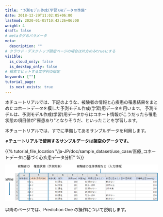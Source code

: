 ```yaml
---
title: "予測モデル作成(学習)用データの準備"
date: 2018-12-29T11:02:05+06:00
lastmod: 2020-01-05T10:42:26+06:00
weight: 4
draft: false
# metaタグのパラメータ
meta:
  description: ""
# クラウド・デスクトップ限定ページの場合は片方のみtrueにする
visible:
  is_cloud_only: false
  is_desktop_only: false
# 検索でヒットする文字列の指定
keywords: [""]
tutorial_page:
  is_next_exists: true
---
```


本チュートリアルでは、下記のような、被験者の情報と心疾患の罹患結果をまとめたコホートデータを模した予測モデル作成(学習)用データを用います。
予測モデルは、予測モデル作成(学習)用データからはコホート情報がこうだったら罹患状態の項目値が"罹患あり"となりそうだ、といったことを学習します。

本チュートリアルでは、すでに準備してあるサンプルデータを利用します。

**※チュートリアルで使用するサンプルデータは架空のデータです。**

{{% tutorial_file_location "/ja-JP/doc/sample_dataset/use_case/医療_コホートデータに基づく心疾患データ分析" %}}

![](../img/t_slide4.png)

以降のページでは、Prediction One の操作について説明します。
